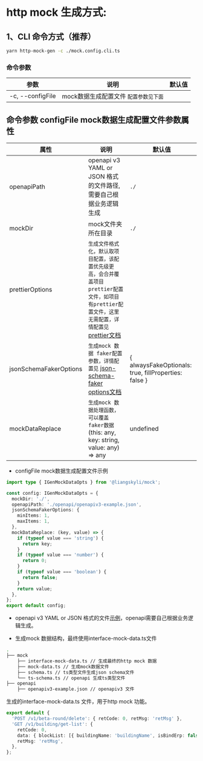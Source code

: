 # http mock 生成方式:
## 1、CLI 命令方式（推荐）

```bash
yarn http-mock-gen -c ./mock.config.cli.ts
```

### 命令参数

| 参数       | 说明             | 默认值      |
| --------- | ---------------  | ---------- |
| -c, --configFile  | mock数据生成配置文件 `配置参数见下面`  |  |

## 命令参数 configFile mock数据生成配置文件参数属性
| 属性       | 说明             | 默认值      |
| --------- | ---------------  | ---------- |
| openapiPath  | openapi v3 YAML or JSON 格式的文件路径,需要自己根据业务逻辑生成  | `./` |
| mockDir  | mock文件夹所在目录  | `./` |
| prettierOptions | `生成文件格式化，默认取项目配置，该配置优先级更高，会合并覆盖项目prettier配置文件，如项目有prettier配置文件，这里无需配置，详情配置见` [prettier文档](https://github.com/prettier/prettier/blob/main/docs/options.md)  |  |
| jsonSchemaFakerOptions     | `生成mock 数据 faker配置参数，详情配置见` [json-schema-faker options文档](https://github.com/json-schema-faker/json-schema-faker/blob/HEAD/docs/README.md#available-options)  | { alwaysFakeOptionals: true, fillProperties: false } |
| mockDataReplace | `生成mock 数据处理函数，可以覆盖faker数据` (this: any, key: string, value: any) => any  | undefined |

- configFile mock数据生成配置文件示例
```ts
import type { IGenMockDataOpts } from '@liangskyli/mock';

const config: IGenMockDataOpts = {
  mockDir: './',
  openapiPath: './openapi/openapiv3-example.json',
  jsonSchemaFakerOptions: {
    minItems: 1,
    maxItems: 1,
  },
  mockDataReplace: (key, value) => {
    if (typeof value === 'string') {
      return key;
    }
    if (typeof value === 'number') {
      return 0;
    }
    if (typeof value === 'boolean') {
      return false;
    }
    return value;
  },
};
export default config;

```

- openapi v3 YAML or JSON 格式的文件[示例](./openapiv3-example.json)，openapi需要自己根据业务逻辑生成。

- 生成mock 数据结构，最终使用interface-mock-data.ts文件

```bash
.
├── mock
    ├── interface-mock-data.ts // 生成最终的http mock 数据
    ├── mock-data.ts // 生成mock数据文件
    ├── schema.ts // ts类型文件生成json schema文件
    └── ts-schema.ts // openapi 生成ts类型文件
├── openapi
    ├── openapiv3-example.json // openapiv3 文件
```

生成的interface-mock-data.ts 文件，用于http mock 功能。
```ts
export default {
  'POST /v1/beta-round/delete': { retCode: 0, retMsg: 'retMsg' },
  'GET /v1/building/get-list': {
    retCode: 0,
    data: { blockList: [{ buildingName: 'buildingName', isBindErp: false }], isFuLi: false },
    retMsg: 'retMsg',
  },
};
```
